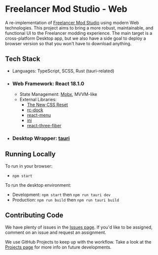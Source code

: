 # Freelancer Mod Studio - Web

A re-implementation of [Freelancer Mod Studio](https://github.com/FreelancerOdyssey/FreelancerModStudio) using modern Web technologies.
This project aims to bring a more robust, maintainable, and functional UI to the Freelancer modding experience. The main target is a cross-platform Desktop app, but we also have a side goal to deploy a browser version so that you won't have to download anything.

## Tech Stack

- Languages: TypeScript, SCSS, Rust (tauri-related)

- ### Web Framework: React 18.1.0
    - State Management: [Mobx](https://mobx.js.org/README.html), MVVM-like
    - External Libraries:
        - [The New CSS Reset](https://elad2412.github.io/the-new-css-reset/)
        - [rc-dock](https://ticlo.github.io/rc-dock/)
        - [react-menu](https://szhsin.github.io/react-menu/)
        - [ini](https://github.com/npm/ini)
        - [react-three-fiber](https://github.com/pmndrs/react-three-fiber)

- ### Desktop Wrapper: [tauri](https://tauri.studio)

## Running Locally

To run in your browser:
- `npm start`

To run the desktop environment:
- Development: `npm start` then `npm run tauri dev`
- Production: `npm run build` then `npm run tauri build`

## Contributing Code

We have plenty of issues in the [Issues page](https://github.com/FreelancerOdyssey/FLMS-Web/issues). If you'd like to be assigned, comment on an issue and request an assignment.

We use GitHub Projects to keep up with the workflow. Take a look at the [Projects page](https://github.com/orgs/FreelancerOdyssey/projects/1/views/1?layout=board) for more info on future developments.
